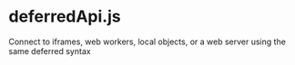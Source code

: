 deferredApi.js
==============

Connect to iframes, web workers, local objects, or a web server using the same deferred syntax
